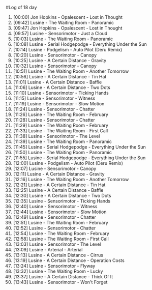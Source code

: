 #Log of 18 day

1. [00:00] Jon Hopkins - Opalescent - Lost in Thought
1. [09:42] Lusine - The Waiting Room - Panoramic
1. [09:47] Jon Hopkins - Opalescent - Lost in Thought
1. [09:57] Lusine - Sensorimotor - Just a Cloud
1. [10:03] Lusine - The Waiting Room - Panoramic
1. [10:08] Lusine - Serial Hodgepodge - Everything Under the Sun
1. [10:14] Lusine - Podgelism - Auto Pilot (Deru Remix)
1. [10:20] Lusine - Sensorimotor - Canopy
1. [10:25] Lusine - A Certain Distance - Gravity
1. [10:32] Lusine - Sensorimotor - Canopy
1. [10:51] Lusine - The Waiting Room - Another Tomorrow
1. [10:56] Lusine - A Certain Distance - Tin Hat
1. [11:01] Lusine - A Certain Distance - Baffle
1. [11:06] Lusine - A Certain Distance - Two Dots
1. [11:10] Lusine - Sensorimotor - Ticking Hands
1. [11:15] Lusine - Sensorimotor - Witness
1. [11:19] Lusine - Sensorimotor - Slow Motion
1. [11:24] Lusine - Sensorimotor - Chatter
1. [11:26] Lusine - The Waiting Room - February
1. [11:28] Lusine - Sensorimotor - Chatter
1. [11:29] Lusine - The Waiting Room - February
1. [11:33] Lusine - The Waiting Room - First Call
1. [11:38] Lusine - Sensorimotor - The Level
1. [11:39] Lusine - The Waiting Room - Panoramic
1. [11:45] Lusine - Serial Hodgepodge - Everything Under the Sun
1. [11:50] Lusine - The Waiting Room - Panoramic
1. [11:55] Lusine - Serial Hodgepodge - Everything Under the Sun
1. [12:00] Lusine - Podgelism - Auto Pilot (Deru Remix)
1. [12:07] Lusine - Sensorimotor - Canopy
1. [12:11] Lusine - A Certain Distance - Gravity
1. [12:16] Lusine - The Waiting Room - Another Tomorrow
1. [12:21] Lusine - A Certain Distance - Tin Hat
1. [12:25] Lusine - A Certain Distance - Baffle
1. [12:30] Lusine - A Certain Distance - Two Dots
1. [12:35] Lusine - Sensorimotor - Ticking Hands
1. [12:40] Lusine - Sensorimotor - Witness
1. [12:44] Lusine - Sensorimotor - Slow Motion
1. [12:49] Lusine - Sensorimotor - Chatter
1. [12:51] Lusine - The Waiting Room - February
1. [12:52] Lusine - Sensorimotor - Chatter
1. [12:54] Lusine - The Waiting Room - February
1. [12:58] Lusine - The Waiting Room - First Call
1. [13:03] Lusine - Sensorimotor - The Level
1. [13:09] Lusine - Arterial - Arterial
1. [13:13] Lusine - A Certain Distance - Cirrus
1. [13:19] Lusine - A Certain Distance - Operation Costs
1. [13:24] Lusine - Sensorimotor - Flyway
1. [13:32] Lusine - The Waiting Room - Lucky
1. [13:37] Lusine - A Certain Distance - Thick Of It
1. [13:43] Lusine - Sensorimotor - Won't Forget
